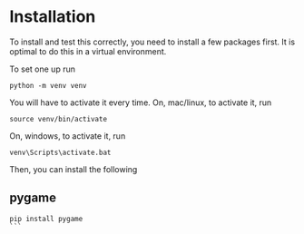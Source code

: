 # Installation
To install and test this correctly, you need to install a few packages first. It is optimal to do this in a virtual environment.

To set one up run

```
python -m venv venv
```

You will have to activate it every time. 
On, mac/linux, to activate it, run

```
source venv/bin/activate
```

On, windows, to activate it, run

```
venv\Scripts\activate.bat
```

Then, you can install the following

## pygame

``````
pip install pygame
```